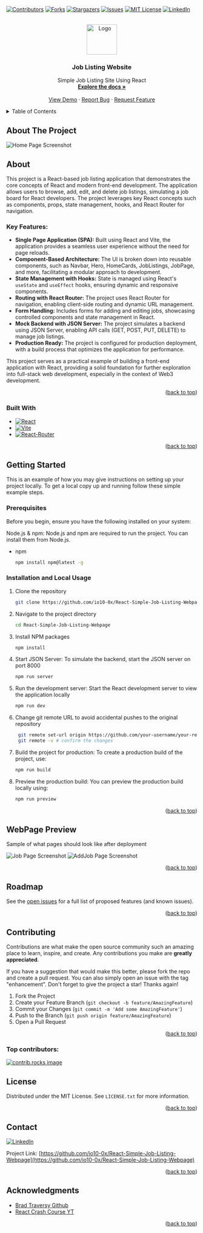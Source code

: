<a id="readme-top"></a>

<!-- PROJECT SHIELDS -->
<!--
*** I'm using markdown "reference style" links for readability.
*** Reference links are enclosed in brackets [ ] instead of parentheses ( ).
*** See the bottom of this document for the declaration of the reference variables
*** for contributors-url, forks-url, etc. This is an optional, concise syntax you may use.
*** https://www.markdownguide.org/basic-syntax/#reference-style-links
-->

[![Contributors][contributors-shield]][contributors-url]
[![Forks][forks-shield]][forks-url]
[![Stargazers][stars-shield]][stars-url]
[![Issues][issues-shield]][issues-url]
[![MIT License][license-shield]][license-url]
[![LinkedIn][linkedin-shield]][linkedin-url]

<!-- PROJECT LOGO -->
<br />
<div align="center">
  <a href="https://github.com/io10-0x/React-Simple-Job-Listing-Webpage">
    <img src="images/logo.png" alt="Logo" width="80" height="80">
  </a>

<h3 align="center">Job Listing Website</h3>

  <p align="center">
    Simple Job Listing Site Using React

<br />
<a href="https://github.com/io10-0x/React-Simple-Job-Listing-Webpage"><strong>Explore the docs »</strong></a>
<br />
<br />
<a href="https://github.com/io10-0x/React-Simple-Job-Listing-Webpage">View Demo</a>
·
<a href="https://github.com/io10-0x/React-Simple-Job-Listing-Webpage/issues/new?labels=bug&template=bug-report---.md">Report Bug</a>
·
<a href="https://github.com/io10-0x/React-Simple-Job-Listing-Webpage/issues/new?labels=enhancement&template=feature-request---.md">Request Feature</a>

  </p>
</div>

<!-- TABLE OF CONTENTS -->
<details>
  <summary>Table of Contents</summary>
  <ol>
    <li>
      <a href="#about-the-project">About The Project</a>
      <ul>
        <li><a href="#built-with">Built With</a></li>
      </ul>
    </li>
    <li>
      <a href="#getting-started">Getting Started</a>
      <ul>
        <li><a href="#prerequisites">Prerequisites</a></li>
        <li><a href="#installation">Installation</a></li>
      </ul>
    </li>
    <li><a href="#usage">Usage</a></li>
    <li><a href="#roadmap">Roadmap</a></li>
    <li><a href="#contributing">Contributing</a></li>
    <li><a href="#license">License</a></li>
    <li><a href="#contact">Contact</a></li>
    <li><a href="#acknowledgments">Acknowledgments</a></li>
  </ol>
</details>

<!-- ABOUT THE PROJECT -->

## About The Project

![Home Page Screenshot][HomePage-Image]

## About

This project is a React-based job listing application that demonstrates the core concepts of React and modern front-end development. The application allows users to browse, add, edit, and delete job listings, simulating a job board for React developers. The project leverages key React concepts such as components, props, state management, hooks, and React Router for navigation.

### Key Features:

- **Single Page Application (SPA):** Built using React and Vite, the application provides a seamless user experience without the need for page reloads.
- **Component-Based Architecture:** The UI is broken down into reusable components, such as Navbar, Hero, HomeCards, JobListings, JobPage, and more, facilitating a modular approach to development.
- **State Management with Hooks:** State is managed using React's `useState` and `useEffect` hooks, ensuring dynamic and responsive components.
- **Routing with React Router:** The project uses React Router for navigation, enabling client-side routing and dynamic URL management.
- **Form Handling:** Includes forms for adding and editing jobs, showcasing controlled components and state management in React.
- **Mock Backend with JSON Server:** The project simulates a backend using JSON Server, enabling API calls (GET, POST, PUT, DELETE) to manage job listings.
- **Production Ready:** The project is configured for production deployment, with a build process that optimizes the application for performance.

This project serves as a practical example of building a front-end application with React, providing a solid foundation for further exploration into full-stack web development, especially in the context of Web3 development.

<p align="right">(<a href="#readme-top">back to top</a>)</p>

### Built With

- [![React][React.js]][React-url]
- [![Vite][Vite.js]][Vite-url]
- [![React-Router][React-router.js]][React-router-url]

<p align="right">(<a href="#readme-top">back to top</a>)</p>

<!-- GETTING STARTED -->

## Getting Started

This is an example of how you may give instructions on setting up your project locally.
To get a local copy up and running follow these simple example steps.

### Prerequisites

Before you begin, ensure you have the following installed on your system:

Node.js & npm: Node.js and npm are required to run the project. You can install them from Node.js.

- npm
  ```sh
  npm install npm@latest -g
  ```

### Installation and Local Usage

1. Clone the repository
   ```sh
   git clone https://github.com/io10-0x/React-Simple-Job-Listing-Webpage.git
   ```
2. Navigate to the project directory
   ```sh
   cd React-Simple-Job-Listing-Webpage
   ```
3. Install NPM packages
   ```sh
   npm install
   ```
4. Start JSON Server: To simulate the backend, start the JSON server on port 8000
   ```sh
   npm run server
   ```
5. Run the development server: Start the React development server to view the application locally
   ```sh
   npm run dev
   ```
6. Change git remote URL to avoid accidental pushes to the original repository

   ```sh
    git remote set-url origin https://github.com/your-username/your-repository.git
    git remote -v # confirm the changes

   ```

7. Build the project for production: To create a production build of the project, use:
   ```sh
   npm run build
   ```
8. Preview the production build: You can preview the production build locally using:
   ```sh
   npm run preview
   ```

<p align="right">(<a href="#readme-top">back to top</a>)</p>

<!-- USAGE EXAMPLES -->

## WebPage Preview

Sample of what pages should look like after deployment

![Job Page Screenshot][JobsPage-Image]
![AddJob Page Screenshot][AddJobPage-Image]

<p align="right">(<a href="#readme-top">back to top</a>)</p>

<!-- ROADMAP -->

## Roadmap

See the [open issues](https://github.com/io10-0x/React-Simple-Job-Listing-Webpage/issues) for a full list of proposed features (and known issues).

<p align="right">(<a href="#readme-top">back to top</a>)</p>

<!-- CONTRIBUTING -->

## Contributing

Contributions are what make the open source community such an amazing place to learn, inspire, and create. Any contributions you make are **greatly appreciated**.

If you have a suggestion that would make this better, please fork the repo and create a pull request. You can also simply open an issue with the tag "enhancement".
Don't forget to give the project a star! Thanks again!

1. Fork the Project
2. Create your Feature Branch (`git checkout -b feature/AmazingFeature`)
3. Commit your Changes (`git commit -m 'Add some AmazingFeature'`)
4. Push to the Branch (`git push origin feature/AmazingFeature`)
5. Open a Pull Request

<p align="right">(<a href="#readme-top">back to top</a>)</p>

### Top contributors:

<a href="https://github.com/io10-0x/React-Simple-Job-Listing-Webpage/graphs/contributors">
  <img src="https://contrib.rocks/image?repo=io10-0x/React-Simple-Job-Listing-Webpage" alt="contrib.rocks image" />
</a>

<!-- LICENSE -->

## License

Distributed under the MIT License. See `LICENSE.txt` for more information.

<p align="right">(<a href="#readme-top">back to top</a>)</p>

<!-- CONTACT -->

## Contact

[![LinkedIn][linkedin-shield]][linkedin-url]

Project Link: [https://github.com/io10-0x/React-Simple-Job-Listing-Webpage](https://github.com/io10-0x/React-Simple-Job-Listing-Webpage)

<p align="right">(<a href="#readme-top">back to top</a>)</p>

<!-- ACKNOWLEDGMENTS -->

## Acknowledgments

- [Brad Traversy Github](https://github.com/bradtraversy/react-crash-2024)
- [React Crash Course YT](https://www.youtube.com/watch?v=LDB4uaJ87e0)

<p align="right">(<a href="#readme-top">back to top</a>)</p>

<!-- MARKDOWN LINKS & IMAGES -->
<!-- https://www.markdownguide.org/basic-syntax/#reference-style-links -->

[contributors-shield]: https://img.shields.io/github/contributors/io10-0x/React-Simple-Job-Listing-Webpage.svg?style=for-the-badge
[contributors-url]: https://github.com/io10-0x/React-Simple-Job-Listing-Webpage/graphs/contributors
[forks-shield]: https://img.shields.io/github/forks/io10-0x/React-Simple-Job-Listing-Webpage.svg?style=for-the-badge
[forks-url]: https://github.com/io10-0x/React-Simple-Job-Listing-Webpage/network/members
[stars-shield]: https://img.shields.io/github/stars/io10-0x/React-Simple-Job-Listing-Webpage.svg?style=for-the-badge
[stars-url]: https://github.com/io10-0x/React-Simple-Job-Listing-Webpage/stargazers
[issues-shield]: https://img.shields.io/github/issues/io10-0x/React-Simple-Job-Listing-Webpage.svg?style=for-the-badge
[issues-url]: https://github.com/io10-0x/React-Simple-Job-Listing-Webpage/issues
[license-shield]: https://img.shields.io/github/license/io10-0x/React-Simple-Job-Listing-Webpage.svg?style=for-the-badge
[license-url]: https://github.com/io10-0x/React-Simple-Job-Listing-Webpage/blob/master/LICENSE.txt
[linkedin-shield]: https://img.shields.io/badge/-LinkedIn-black.svg?style=for-the-badge&logo=linkedin&colorB=555
[linkedin-url]: https://www.linkedin.com/in/ivan-otono-87a921261
[HomePage-Image]: images/Homepage.png
[React.js]: https://img.shields.io/badge/React-20232A?style=for-the-badge&logo=react&logoColor=61DAFB
[React-url]: https://reactjs.org/
[Vite.js]: https://img.shields.io/badge/Vite-646CFF?style=for-the-badge&logo=vite&logoColor=black
[Vite-url]: https://vitejs.dev/
[React-router.js]: https://img.shields.io/badge/ReactRouter-CA4245?style=for-the-badge&logo=reactrouter&logoColor=black
[React-router-url]: https://reactrouter.com/en/main
[JobsPage-Image]: images/JobsPage.png
[AddJobPage-Image]: images/AddJob.png

